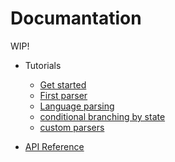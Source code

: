 # Documantation

WIP!

- Tutorials
  - [Get started](get-started.md)
  - [First parser](first-parser.md)
  - [Language parsing](language-parsing.md)
  - [conditional branching by state](conditional-branching.md)
  - [custom parsers](custom-parser.md)

- [API Reference](api.md)
